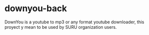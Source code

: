 # downyou-back
DownYou is a youtube to mp3 or any format youtube downloader, this proyect y mean to be used by SURU organization users.
